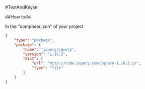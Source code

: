 #TextAndKeys#

##How to##

In the "composer.json" of your project

```json
{
    "type": "package",
    "package": {
        "name": "jquery/jquery",
        "version": "1.10.2",
        "dist": {
            "url": "http://code.jquery.com/jquery-1.10.2.js",
            "type": "file"
        }
    }
}
```
